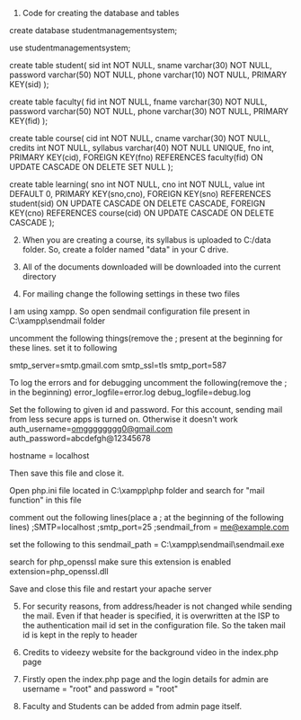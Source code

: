 1. Code for creating the database and tables

create database studentmanagementsystem;

use studentmanagementsystem;

create table student(
	sid int NOT NULL,
	sname varchar(30) NOT NULL,
	password varchar(50) NOT NULL,
	phone varchar(10) NOT NULL,
	PRIMARY KEY(sid)
);

create table faculty(
	fid int NOT NULL,
	fname varchar(30) NOT NULL,
	password varchar(50) NOT NULL,
	phone varchar(30) NOT NULL,
	PRIMARY KEY(fid)
);

create table course(
	cid int NOT NULL,
	cname varchar(30) NOT NULL,
	credits int NOT NULL,
	syllabus varchar(40) NOT NULL UNIQUE,
	fno int,
	PRIMARY KEY(cid),
	FOREIGN KEY(fno) REFERENCES faculty(fid) ON UPDATE CASCADE ON DELETE SET NULL
);

create table learning(
	sno int NOT NULL,
	cno int NOT NULL,
	value int DEFAULT 0,
	PRIMARY KEY(sno,cno),
	FOREIGN KEY(sno) REFERENCES student(sid) ON UPDATE CASCADE ON DELETE CASCADE,
	FOREIGN KEY(cno) REFERENCES course(cid) ON UPDATE CASCADE ON DELETE CASCADE
);

2. When you are creating a course, its syllabus is uploaded to C:/data folder. So, create a folder named "data" in your C drive.

3. All of the documents downloaded will be downloaded into the current directory

4. For mailing change the following settings in these two files

I am using xampp. So open sendmail configuration file present in C:\xampp\sendmail folder

uncomment the following things(remove the ; present at the beginning for these lines. set it to following

smtp_server=smtp.gmail.com
smtp_ssl=tls
smtp_port=587

To log the errors and for debugging uncomment the following(remove the ; in the beginning)
error_logfile=error.log
debug_logfile=debug.log

Set the following to given id and password. For this account, sending mail from less secure apps is turned on. Otherwise it doesn't work 
auth_username=omgggggggg0@gmail.com
auth_password=abcdefgh@12345678

hostname = localhost

Then save this file and close it.

Open php.ini file located in C:\xampp\php folder and search for "mail function" in this file

comment out the following lines(place a ; at the beginning of the following lines)
;SMTP=localhost
;smtp_port=25
;sendmail_from = me@example.com

set the following to this
sendmail_path = C:\xampp\sendmail\sendmail.exe

search for php_openssl make sure this extension is enabled
extension=php_openssl.dll

Save and close this file and restart your apache server

5. For security reasons, from address/header is not changed while sending the mail. Even if that header is specified, it is overwritten at the ISP to the authentication mail id set in the configuration file. So the taken mail id is kept in the reply to header

6. Credits to videezy website for the background video in the index.php page

7. Firstly open the index.php page and the login details for admin are username = "root" and password = "root"

8. Faculty and Students can be added from admin page itself.
